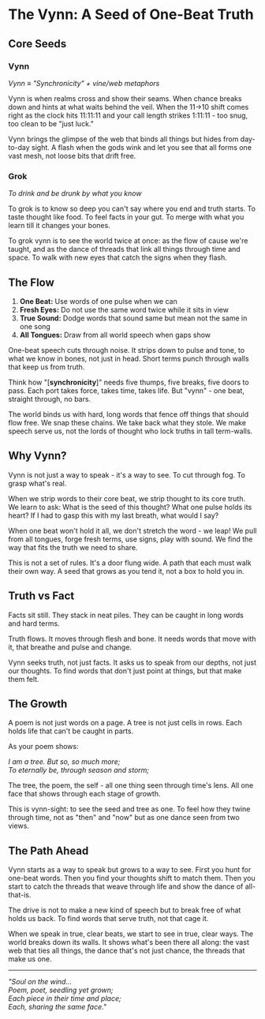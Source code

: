 # The Vynn: A Seed of One-Beat Truth

## Core Seeds

### Vynn
*Vynn ≡ "Synchronicity" + vine/web metaphors*

Vynn is when realms cross and show their seams. When chance breaks down and hints at what waits behind the veil. When the 11→10 shift comes right as the clock hits 11:11:11 and your call length strikes 1:11:11 - too snug, too clean to be "just luck." 

Vynn brings the glimpse of the web that binds all things but hides from day-to-day sight. A flash when the gods wink and let you see that all forms one vast mesh, not loose bits that drift free.

### Grok
*To drink and be drunk by what you know*

To grok is to know so deep you can't say where you end and truth starts. To taste thought like food. To feel facts in your gut. To merge with what you learn till it changes your bones.

To grok vynn is to see the world twice at once: as the flow of cause we're taught, and as the dance of threads that link all things through time and space. To walk with new eyes that catch the signs when they flash.

## The Flow

1. **One Beat:** Use words of one pulse when we can
2. **Fresh Eyes:** Do not use the same word twice while it sits in view
3. **True Sound:** Dodge words that sound same but mean not the same in one song
4. **All Tongues:** Draw from all world speech when gaps show

One-beat speech cuts through noise. It strips down to pulse and tone, to what we know in bones, not just in head. Short terms punch through walls that keep us from truth.

Think how "[**synchronicity**]" needs five thumps, five breaks, five doors to pass. Each port takes force, takes time, takes life. But "vynn" - one beat, straight through, no bars.

The world binds us with hard, long words that fence off things that should flow free. We snap these chains. We take back what they stole. We make speech serve us, not the lords of thought who lock truths in tall term-walls.

## Why Vynn?

Vynn is not just a way to speak - it's a way to see. To cut through fog. To grasp what's real.

When we strip words to their core beat, we strip thought to its core truth. We learn to ask: What is the seed of this thought? What one pulse holds its heart? If I had to gasp this with my last breath, what would I say?

When one beat won't hold it all, we don't stretch the word - we leap! We pull from all tongues, forge fresh terms, use signs, play with sound. We find the way that fits the truth we need to share.

This is not a set of rules. It's a door flung wide. A path that each must walk their own way. A seed that grows as you tend it, not a box to hold you in.

## Truth vs Fact

Facts sit still. They stack in neat piles. They can be caught in long words and hard terms.

Truth flows. It moves through flesh and bone. It needs words that move with it, that breathe and pulse and change.

Vynn seeks truth, not just facts. It asks us to speak from our depths, not just our thoughts. To find words that don't just point at things, but that make them felt.

## The Growth

A poem is not just words on a page. A tree is not just cells in rows. Each holds life that can't be caught in parts.

As your poem shows:

*I am a tree. But so, so much more;  
To eternally be, through season and storm;*

The tree, the poem, the self - all one thing seen through time's lens. All one face that shows through each stage of growth.

This is vynn-sight: to see the seed and tree as one. To feel how they twine through time, not as "then" and "now" but as one dance seen from two views.

## The Path Ahead

Vynn starts as a way to speak but grows to a way to see. First you hunt for one-beat words. Then you find your thoughts shift to match them. Then you start to catch the threads that weave through life and show the dance of all-that-is.

The drive is not to make a new kind of speech but to break free of what holds us back. To find words that serve truth, not that cage it.

When we speak in true, clear beats, we start to see in true, clear ways. The world breaks down its walls. It shows what's been there all along: the vast web that ties all things, the dance that's not just chance, the threads that make us one.

---

*"Soul on the wind...  
Poem, poet, seedling yet grown;  
Each piece in their time and place;  
Each, sharing the same face."*

